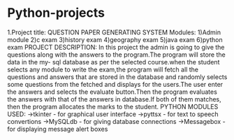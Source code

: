 # Python-projects
1.Project title: QUESTION PAPER GENERATING SYSTEM
  Modules: 1)Admin module
           2)c exam
           3)history exam
           4)geography exam
           5)java exam
           6)python exam
  PROJECT DESCRIPTION:
   In this project the admin is going to give the questions along with the answers to the program.The program will store the data in the my-
   sql database as per the selected course.when the student selects any module to write the exam,the program will fetch all the questions and
   answers that are stored in the database and randomly selects some questions from the fetched and displays for the users.The user enter the
   answers and selects the evaluate button.Then the program evaluates the answers with that of the answers in database.If both of them matches,
   then the program allocates the marks to the student.
  PYTHON MODULES USED:
   ->tkinter - for graphical user interface
   ->pyttsx  - for text to speech convertions
   ->MySQLdb - for giving database connections
   ->Messagebox - for displaying message alert boxes

  
  
